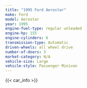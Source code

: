 ```yaml
---
title: "1995 Ford Aerostar"
make: Ford
model: Aerostar
year: 1995
engine-fuel-type: regular unleaded
engine-hp: 155
engine-cylinders: 6
transmission-type: Automatic
driven-wheels: all wheel drive
number-of-doors: 3
market-category: N/A
vehicle-size: Large
vehicle-style: Passenger Minivan
---
```


{{< car_info >}}

